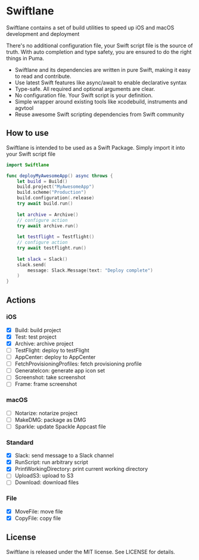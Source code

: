 # Swiftlane

Swiftlane contains a set of build utilities to speed up iOS and macOS development and deployment

There's no additional configuration file, your Swift script file is the source of truth. With auto 
completion and type safety, you are ensured to do the right things in Puma.

- Swiftlane and its dependencies are written in pure Swift, making it easy to read and contribute.
- Use latest Swift features like async/await to enable declarative syntax
- Type-safe. All required and optional arguments are clear.
- No configuration file. Your Swift script is your definition.
- Simple wrapper around existing tools like xcodebuild, instruments and agvtool
- Reuse awesome Swift scripting dependencies from Swift community

## How to use

Swiftlane is intended to be used as a Swift Package. Simply import it into your Swift script file

```swift
import Swiftlane

func deployMyAwesomeApp() async throws {
    let build = Build()
    build.project("MyAwesomeApp")
    build.scheme("Production")
    build.configuration(.release)
    try await build.run()
    
    let archive = Archive()
    // configure action
    try await archive.run()
    
    let testflight = Testflight()
    // configure action
    try await testflight.run() 
    
    let slack = Slack()
    slack.send(
        message: Slack.Message(text: "Deploy complete")
    ) 
}
```

## Actions

### iOS
- [x] Build: build project
- [x] Test: test project
- [x] Archive: archive project
- [ ] TestFlight: deploy to testFlight
- [ ] AppCenter: deploy to AppCenter
- [ ] FetchProvisioningProfiles: fetch provisioning profile
- [ ] GenerateIcon: generate app icon set
- [ ] Screenshot: take screenshot
- [ ] Frame: frame screenshot

### macOS
- [ ] Notarize: notarize project
- [ ] MakeDMG: package as DMG
- [ ] Sparkle: update Spackle Appcast file

### Standard
- [x] Slack: send message to a Slack channel
- [x] RunScript: run arbitrary script
- [x] PrintWorkingDirectory: print current working directory
- [ ] UploadS3: upload to S3
- [ ] Download: download files

### File
- [x] MoveFile: move file
- [x] CopyFile: copy file

## License
Swiftlane is released under the MIT license. See LICENSE for details.


